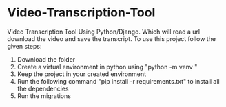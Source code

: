 # Video-Transcription-Tool
Video Transcription Tool Using Python/Django. Which will read a url download the video and save the transcript. 
To use this project follow the given steps:
1) Download the  folder
2) Create a virtual environment in python using "python -m venv <your project env name>"
3) Keep the project in your created environment
4) Run the following command "pip install -r requirements.txt" to install all the dependencies
5) Run the migrations 
